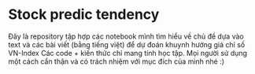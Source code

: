 # Stock predic tendency
Đây là repository tập hợp các notebook  mình tìm hiểu về chủ đề dựa vào text và các bài viết 
(bằng tiếng việt) để dự đoán khuynh hướng giá chỉ số VN-Index
Các code + kiến thức chỉ mang tính học tập. Mọi người sử dụng một cách cẩn thận và có trách nhiệm với mục đích của mình nhé :)


